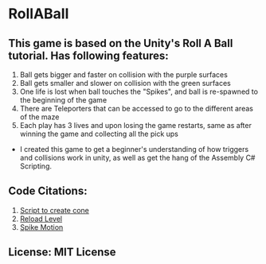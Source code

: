 # RollABall

## This game is based on the Unity's Roll A Ball tutorial. Has following features:

1. Ball gets bigger and faster on collision with the purple surfaces
2. Ball gets smaller and slower on collision with the green surfaces
3. One life is lost when ball touches the "Spikes", and ball is re-spawned to the beginning of the game 
4. There are Teleporters that can be accessed to go to the different areas of the maze
5. Each play has 3 lives and upon losing the game restarts, same as after winning the game and collecting all the pick ups

* I created this game to get a beginner's understanding of how triggers and collisions work in unity, as well as get the hang of the Assembly C# Scripting.

## Code Citations:
1. [Script to create cone](http://wiki.unity3d.com/index.php?title=CreateCone)
2. [Reload Level](https://docs.unity3d.com/ScriptReference/SceneManagement.SceneManager.LoadScene.html)
3. [Spike Motion](https://forum.unity.com/threads/how-to-make-an-object-move-up-and-down-on-a-loop.380159/)

## License: MIT License
